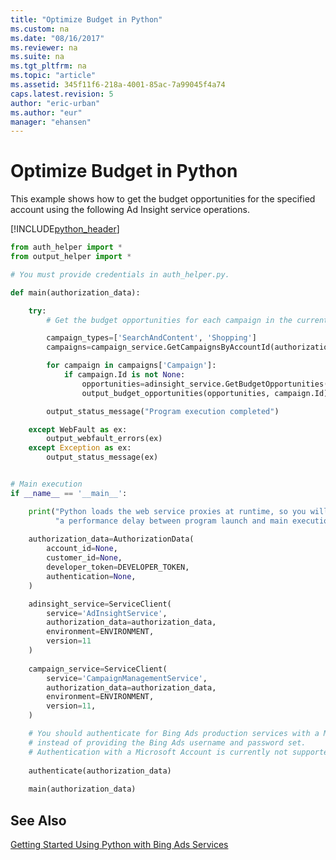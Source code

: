 ```yaml
---
title: "Optimize Budget in Python"
ms.custom: na
ms.date: "08/16/2017"
ms.reviewer: na
ms.suite: na
ms.tgt_pltfrm: na
ms.topic: "article"
ms.assetid: 345f11f6-218a-4001-85ac-7a99045f4a74
caps.latest.revision: 5
author: "eric-urban"
ms.author: "eur"
manager: "ehansen"
---
```

# Optimize Budget in Python
This example shows how to get the budget opportunities for the specified account using the following Ad Insight service operations.

[!INCLUDE[python_header](../docset-overview/includes/python_header.md)]

```python
from auth_helper import *
from output_helper import *

# You must provide credentials in auth_helper.py.

def main(authorization_data): 

    try:
        # Get the budget opportunities for each campaign in the current authenticated account.

        campaign_types=['SearchAndContent', 'Shopping']
        campaigns=campaign_service.GetCampaignsByAccountId(authorization_data.account_id, campaign_types)

        for campaign in campaigns['Campaign']:
            if campaign.Id is not None:
                opportunities=adinsight_service.GetBudgetOpportunities(campaign.Id)
                output_budget_opportunities(opportunities, campaign.Id)

        output_status_message("Program execution completed")

    except WebFault as ex:
        output_webfault_errors(ex)
    except Exception as ex:
        output_status_message(ex)


# Main execution
if __name__ == '__main__':

    print("Python loads the web service proxies at runtime, so you will observe " \
          "a performance delay between program launch and main execution...\n")
    
    authorization_data=AuthorizationData(
        account_id=None,
        customer_id=None,
        developer_token=DEVELOPER_TOKEN,
        authentication=None,
    )

    adinsight_service=ServiceClient(
        service='AdInsightService', 
        authorization_data=authorization_data, 
        environment=ENVIRONMENT,
        version=11
    )
    
    campaign_service=ServiceClient(
        service='CampaignManagementService', 
        authorization_data=authorization_data, 
        environment=ENVIRONMENT,
        version=11,
    )

    # You should authenticate for Bing Ads production services with a Microsoft Account, 
    # instead of providing the Bing Ads username and password set. 
    # Authentication with a Microsoft Account is currently not supported in Sandbox.
        
    authenticate(authorization_data)
        
    main(authorization_data)
```

## See Also
[Getting Started Using Python with Bing Ads Services](../docset-overview/getting-started-using-python-with-bing-ads-services.md)  
